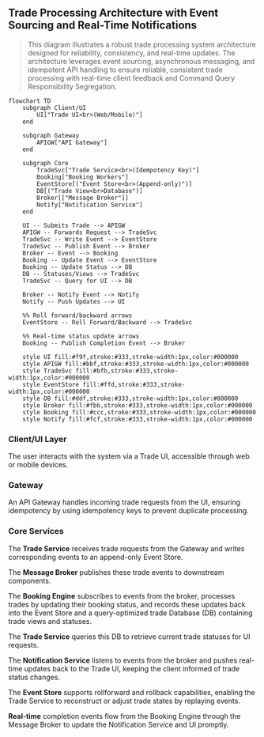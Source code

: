 ## Trade Processing Architecture with Event Sourcing and Real-Time Notifications

> This diagram illustrates a robust trade processing system architecture designed for reliability, consistency, and real-time updates. The architecture leverages event sourcing, asynchronous messaging, and idempotent API handling to ensure reliable, consistent trade processing with real-time client feedback and Command Query Responsibility Segregation.  

```mermaid
flowchart TD
    subgraph Client/UI
        UI["Trade UI<br>(Web/Mobile)"]
    end

    subgraph Gateway
        APIGW["API Gateway"]
    end

    subgraph Core
        TradeSvc["Trade Service<br>(Idempotency Key)"]
        Booking["Booking Workers"]
        EventStore[("Event Store<br>(Append-only)")]
        DB[("Trade View<br>Database")]
        Broker[["Message Broker"]]
        Notify["Notification Service"]
    end

    UI -- Submits Trade --> APIGW
    APIGW -- Forwards Request --> TradeSvc
    TradeSvc -- Write Event --> EventStore
    TradeSvc -- Publish Event --> Broker
    Broker -- Event --> Booking
    Booking -- Update Event --> EventStore
    Booking -- Update Status --> DB
    DB -- Statuses/Views --> TradeSvc
    TradeSvc -- Query for UI --> DB

    Broker -- Notify Event --> Notify
    Notify -- Push Updates --> UI

    %% Roll forward/backward arrows
    EventStore -- Roll Forward/Backward --> TradeSvc

    %% Real-time status update arrows
    Booking -- Publish Completion Event --> Broker

    style UI fill:#f9f,stroke:#333,stroke-width:1px,color:#000000
    style APIGW fill:#bbf,stroke:#333,stroke-width:1px,color:#000000
    style TradeSvc fill:#bfb,stroke:#333,stroke-width:1px,color:#000000
    style EventStore fill:#ffd,stroke:#333,stroke-width:1px,color:#000000
    style DB fill:#ddf,stroke:#333,stroke-width:1px,color:#000000
    style Broker fill:#fbb,stroke:#333,stroke-width:1px,color:#000000
    style Booking fill:#ccc,stroke:#333,stroke-width:1px,color:#000000
    style Notify fill:#fcf,stroke:#333,stroke-width:1px,color:#000000
```

### Client/UI Layer
The user interacts with the system via a Trade UI, accessible through web or mobile devices.  

### Gateway
An API Gateway handles incoming trade requests from the UI, ensuring idempotency by using idempotency keys to prevent duplicate processing.  

### Core Services

The **Trade Service** receives trade requests from the Gateway and writes corresponding events to an append-only Event Store.  

The **Message Broker** publishes these trade events to downstream components.  

The **Booking Engine** subscribes to events from the broker, processes trades by updating their booking status, and records these updates back into the Event Store and a query-optimized trade Database (DB) containing trade views and statuses.  

The **Trade Service** queries this DB to retrieve current trade statuses for UI requests.  

The **Notification Service** listens to events from the broker and pushes real-time updates back to the Trade UI, keeping the client informed of trade status changes.  

The **Event Store** supports rollforward and rollback capabilities, enabling the Trade Service to reconstruct or adjust trade states by replaying events.  

**Real-time** completion events flow from the Booking Engine through the Message Broker to update the Notification Service and UI promptly.  
